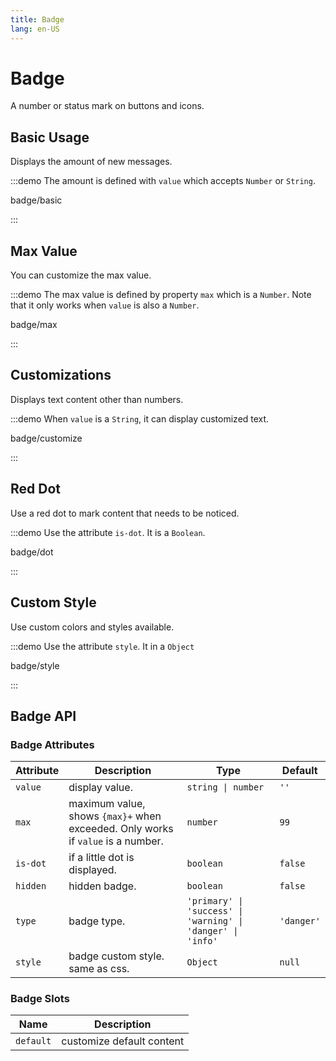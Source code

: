 ```yaml
---
title: Badge
lang: en-US
---
```


# Badge

A number or status mark on buttons and icons.

## Basic Usage

Displays the amount of new messages.

:::demo The amount is defined with `value` which accepts `Number` or `String`.

badge/basic

:::

## Max Value

You can customize the max value.

:::demo The max value is defined by property `max` which is a `Number`. Note that it only works when `value` is also a `Number`.

badge/max

:::

## Customizations

Displays text content other than numbers.

:::demo When `value` is a `String`, it can display customized text.

badge/customize

:::

## Red Dot

Use a red dot to mark content that needs to be noticed.

:::demo Use the attribute `is-dot`. It is a `Boolean`.

badge/dot

:::

## Custom Style

Use custom colors and styles available.

:::demo Use the attribute `style`. It in a `Object`

badge/style

:::

## Badge API

### Badge Attributes

| Attribute | Description                                                                     | Type                                                        | Default    |
| --------- | ------------------------------------------------------------------------------- | ----------------------------------------------------------- | ---------- |
| `value`   | display value.                                                                  | `string \| number`                                          | `''`       |
| `max`     | maximum value, shows `{max}+` when exceeded. Only works if `value` is a number. | `number`                                                    | `99`       |
| `is-dot`  | if a little dot is displayed.                                                   | `boolean`                                                   | `false`    |
| `hidden`  | hidden badge.                                                                   | `boolean`                                                   | `false`    |
| `type`    | badge type.                                                                     | `'primary' \| 'success' \| 'warning' \| 'danger' \| 'info'` | `'danger'` |
| `style`   | badge custom style. same as css.                                                | `Object`                                                    | `null`     |

### Badge Slots

| Name      | Description               |
| --------- | ------------------------- |
| `default` | customize default content |
